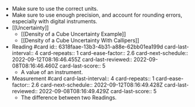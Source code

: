 - Make sure to use the correct units.
- Make sure to use enough precision, and account for rounding errors, especially with digital instruments.
- [[Uncertainty]]
	- [[Density of a Cube Uncertainty Example]]
	- [[Density of a Cube Uncertainty With Callipers]]
- Reading #card
  id:: 6318faae-13b3-4b31-a88e-62bb01ea199d
  card-last-interval:: 4
  card-repeats:: 1
  card-ease-factor:: 2.6
  card-next-schedule:: 2022-09-12T08:16:46.455Z
  card-last-reviewed:: 2022-09-08T08:16:46.460Z
  card-last-score:: 5
	- A value of an instrument.
- Measurement #card
  card-last-interval:: 4
  card-repeats:: 1
  card-ease-factor:: 2.6
  card-next-schedule:: 2022-09-12T08:16:49.428Z
  card-last-reviewed:: 2022-09-08T08:16:49.429Z
  card-last-score:: 5
	- The difference between two Readings.